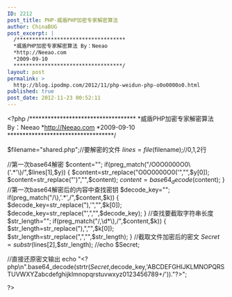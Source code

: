 ```yaml
---
ID: 2212
post_title: PHP-威盾PHP加密专家解密算法
author: ChinaBUG
post_excerpt: |
  /***********************************
  *威盾PHP加密专家解密算法 By：Neeao
  *http://Neeao.com
  *2009-09-10
  ***********************************/
layout: post
permalink: >
  http://blog.ipodmp.com/2012/11/php-weidun-php-o0o0000o0.html
published: true
post_date: 2012-11-23 00:52:11
---
```

&lt;?php
/***********************************
*威盾PHP加密专家解密算法 By：Neeao
*http://Neeao.com
*2009-09-10
***********************************/

$filename="shared.php";//要解密的文件
$lines = file($filename);//0,1,2行

//第一次base64解密
$content="";
if(preg_match("/O0O0000O0\('.*'\)/",$lines[1],$y))
{
$content=str_replace("O0O0000O0('","",$y[0]);
$content=str_replace("')","",$content);
$content=base64_decode($content);
}
//第一次base64解密后的内容中查找密钥
$decode_key="";
if(preg_match("/\),'.*',/",$content,$k))
{
$decode_key=str_replace("),'","",$k[0]);
$decode_key=str_replace("',","",$decode_key);
}
//查找要截取字符串长度
$str_length="";
if(preg_match("/,\d*\),/",$content,$k))
{
$str_length=str_replace("),","",$k[0]);
$str_length=str_replace(",","",$str_length);
}
//截取文件加密后的密文
$Secret=substr($lines[2],$str_length);
//echo $Secret;

//直接还原密文输出
echo "&lt;?php\n".base64_decode(strtr($Secret,$decode_key,'ABCDEFGHIJKLMNOPQRSTUVWXYZabcdefghijklmnopqrstuvwxyz0123456789+/'))."?&gt;";

?&gt;